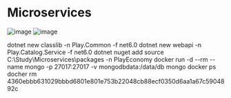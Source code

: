 # Microservices
![image](https://user-images.githubusercontent.com/42771805/159183633-ed13e57c-6d03-41b2-b13f-d208404f1ad1.png)
![image](https://user-images.githubusercontent.com/42771805/159184281-9126fb8c-a9f1-42e7-b210-242137311354.png)

dotnet new classlib -n Play.Common -f net6.0
dotnet new webapi -n Play.Catalog.Service -f net6.0
dotnet nuget add source C:\Study\Microservices\packages -n PlayEconomy
docker run -d --rm --name mongo -p 27017:27017 -v mongodbdata:/data/db mongo
docker ps
docher rm 4360ebbb631029bbbd6801e801e753b22048cb88ecf0350d6aa1a67c5904892c
